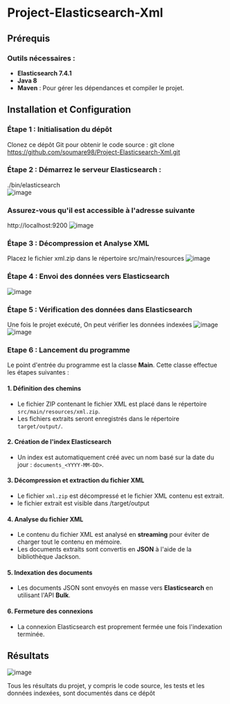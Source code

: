# Project-Elasticsearch-Xml

## Prérequis

### Outils nécessaires :
- **Elasticsearch 7.4.1** 
- **Java 8** 
- **Maven** : Pour gérer les dépendances et compiler le projet.

## Installation et Configuration

### Étape 1 : Initialisation du dépôt
Clonez ce dépôt Git pour obtenir le code source :
git clone https://github.com/soumare98/Project-Elasticsearch-Xml.git

### Étape 2 : Démarrez le serveur Elasticsearch :
./bin/elasticsearch  
![image](https://github.com/user-attachments/assets/ed20d04e-f18b-41b7-8586-7308e75840dd)

### Assurez-vous qu'il est accessible à l'adresse suivante 
http://localhost:9200
![image](https://github.com/user-attachments/assets/6a4df9e0-2cc3-4707-8cbb-bc4d0f037959)

### Étape 3 : Décompression et Analyse XML
Placez le fichier xml.zip dans le répertoire src/main/resources
![image](https://github.com/user-attachments/assets/e482cfd6-d266-438a-a426-bb09deb30878)

### Étape 4 : Envoi des données vers Elasticsearch
![image](https://github.com/user-attachments/assets/f62a69e6-d67c-4c20-a7bd-e37b7711d9db)

### Étape 5 : Vérification des données dans Elasticsearch
Une fois le projet exécuté, On peut vérifier les données indexées
![image](https://github.com/user-attachments/assets/89991e2e-7cc8-471e-b75a-d8e891688ab2)
![image](https://github.com/user-attachments/assets/70652992-4784-47e6-b7f1-b4506f2c4e4a)
### Etape 6 : Lancement du programme

Le point d'entrée du programme est la classe **Main**. Cette classe effectue les étapes suivantes :

#### 1. Définition des chemins

- Le fichier ZIP contenant le fichier XML est placé dans le répertoire `src/main/resources/xml.zip`.
- Les fichiers extraits seront enregistrés dans le répertoire `target/output/`.

#### 2. Création de l'index Elasticsearch

- Un index est automatiquement créé avec un nom basé sur la date du jour : `documents_<YYYY-MM-DD>`.

#### 3. Décompression et extraction du fichier XML

- Le fichier `xml.zip` est décompressé et le fichier XML contenu est extrait.
- le fichier extrait est visible dans /target/output

#### 4. Analyse du fichier XML

- Le contenu du fichier XML est analysé en **streaming** pour éviter de charger tout le contenu en mémoire.
- Les documents extraits sont convertis en **JSON** à l'aide de la bibliothèque Jackson.

#### 5. Indexation des documents

- Les documents JSON sont envoyés en masse vers **Elasticsearch** en utilisant l'API **Bulk**.

#### 6. Fermeture des connexions

- La connexion Elasticsearch est proprement fermée une fois l'indexation terminée.


## Résultats
![image](https://github.com/user-attachments/assets/f61d86d9-425f-4003-b820-f8dbd082d8e0)

Tous les résultats du projet, y compris le code source, les tests et les données indexées, sont documentés dans ce dépôt

